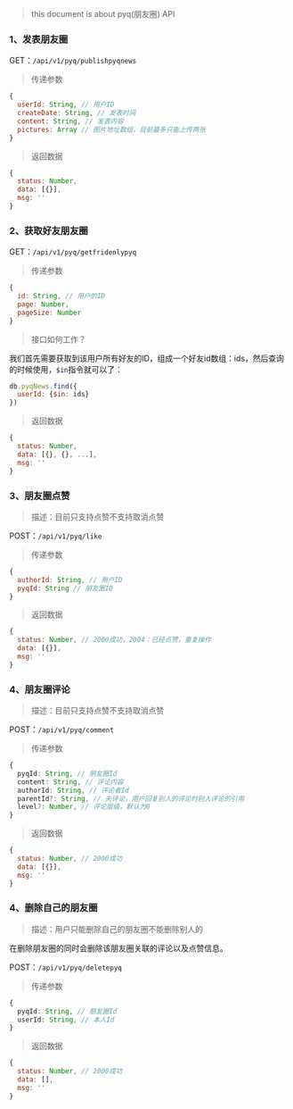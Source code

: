 
> this document is about pyq(朋友圈) API

### 1、发表朋友圈

GET：`/api/v1/pyq/publishpyqnews`

> 传递参数

```JavaScript
{
  userId: String, // 用户ID
  createDate: String, // 发表时间
  content: String, // 发表内容
  pictures: Array // 图片地址数组，目前最多只能上传两张
}
```
> 返回数据
```javascript
{
  status: Number,
  data: [{}],
  msg: ''
}
```

### 2、获取好友朋友圈

GET：`/api/v1/pyq/getfridenlypyq`

> 传递参数

```JavaScript
{
  id: String, // 用户的ID
  page: Number,
  pageSize: Number
}
```

> 接口如何工作？

我们首先需要获取到该用户所有好友的ID，组成一个好友id数组：ids，然后查询的时候使用，`$in`指令就可以了：
```javascript
db.pyqNews.find({
  userId: {$in: ids}
})
```

> 返回数据
```javascript
{
  status: Number,
  data: [{}, {}, ...],
  msg: ''
}
```
### 3、朋友圈点赞

> 描述：目前只支持点赞不支持取消点赞

POST：`/api/v1/pyq/like`

> 传递参数

```JavaScript
{
  authorId: String, // 用户ID
  pyqId: String // 朋友圈ID
}
```
> 返回数据
```javascript
{
  status: Number, // 2000成功，2004：已经点赞，重复操作
  data: [{}],
  msg: ''
}
```

### 4、朋友圈评论

> 描述：目前只支持点赞不支持取消点赞

POST：`/api/v1/pyq/comment`

> 传递参数

```TypeScript
{
  pyqId: String, // 朋友圈Id
  content: String, // 评论内容
  authorId: String, // 评论者Id
  parentId?: String, // 夫评论，用户回复别人的评论时别人评论的引用
  level?: Number, // 评论层级，默认为0
}
```
> 返回数据
```javascript
{
  status: Number, // 2000成功
  data: [{}],
  msg: ''
}
```

### 4、删除自己的朋友圈

> 描述：用户只能删除自己的朋友圈不能删除别人的

在删除朋友圈的同时会删除该朋友圈关联的评论以及点赞信息。

POST：`/api/v1/pyq/deletepyq`

> 传递参数

```TypeScript
{
  pyqId: String, // 朋友圈Id
  userId: String, // 本人Id
}
```
> 返回数据
```javascript
{
  status: Number, // 2000成功
  data: [],
  msg: ''
}
```
